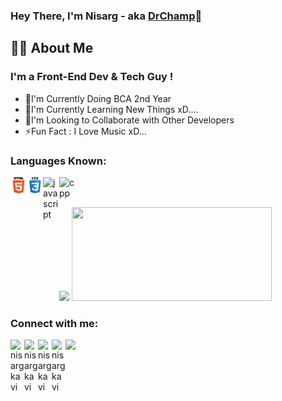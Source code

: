 ### Hey There,  I'm Nisarg - aka [DrChamp][website]👋

<!-- <img align="center" alt="GIF" src="https://github.com/DrChamp1/DrChamp1/blob/main/code.gif?raw=true" width="320" height="220" /> -->

## 🙋‍♂️ About Me
### I'm a Front-End Dev & Tech Guy !
- 🔭I'm Currently Doing BCA 2nd Year
- 🌱I'm Currently Learning New Things xD....
- 👯I'm Looking to Collaborate with Other Developers
- ⚡Fun Fact : I Love Music xD...

### Languages Known:

<img align="left" alt="HTML5" width="26px" src="https://raw.githubusercontent.com/github/explore/80688e429a7d4ef2fca1e82350fe8e3517d3494d/topics/html/html.png" />
<img align="left" alt="CSS3" width="26px" src="https://raw.githubusercontent.com/github/explore/80688e429a7d4ef2fca1e82350fe8e3517d3494d/topics/css/css.png" />
<img align="left" alt="javascript" width="26px" src="https://img.icons8.com/color/48/000000/javascript.png"/>
<img align="left" alt="cpp" width="26px" src="https://img.icons8.com/color/48/000000/c-plus-plus-logo.png"/>

<br />
<br />

<img height="150px" src="https://github-readme-stats.vercel.app/api?username=drchamp1&show_icons=true&hide_title=true&count_private=true" />	<img height="150px" width="320px" src="https://github-readme-stats.vercel.app/api/top-langs/?username=drchamp1" />	


### Connect with me:

[<img align="left" alt="nisargkavi" width="22px" src="https://image.flaticon.com/icons/png/512/732/732200.png"/>][gmail]
[<img align="left" alt="nisargkavi" width="22px" src="https://img.icons8.com/color/48/000000/linkedin.png"/>][linkedin]
[<img align="left" alt="nisargkavi" width="22px" src="https://image.flaticon.com/icons/png/512/1384/1384063.png"/>][instagram]
[<img align="left" alt="nisargkavi" width="22px" src="https://image.flaticon.com/icons/png/512/1384/1384060.png"/>][youtube]


<a href="https://github.com/Meghna-DAS/github-profile-views-counter">
    <img src="https://komarev.com/ghpvc/?username=drchamp1">
</a>


[youtube]:https://www.youtube.com/technicalnisarg
[instagram]: https://www.instagram.com/a_mythical_kid
[gmail]:kavinisarg@gmail.com
[linkedin]:https://www.linkedin.com/in/drchamp1/
[website]:https://drchamp1.ml/

